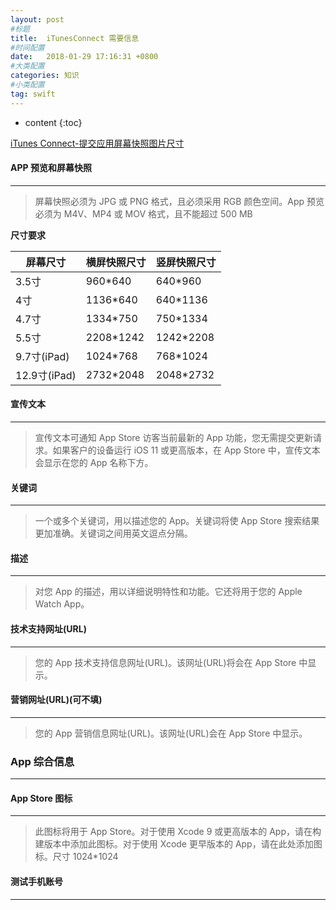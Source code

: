 ```yaml
---
layout: post
#标题
title:  iTunesConnect 需要信息
#时间配置
date:   2018-01-29 17:16:31 +0800
#大类配置
categories: 知识
#小类配置
tag: swift
---
```


* content
{:toc}

<a href="https://www.jianshu.com/p/ee3bf0fe7640" target="_blank">iTunes Connect-提交应用屏幕快照图片尺寸</a><br>

#### APP 预览和屏幕快照
---

> 屏幕快照必须为 JPG 或 PNG 格式，且必须采用 RGB 颜色空间。App 预览必须为 M4V、MP4 或 MOV 格式，且不能超过 500 MB

**尺寸要求**

屏幕尺寸|横屏快照尺寸|竖屏快照尺寸
-|-|-
3.5寸|960*640|640*960
4寸|1136*640|640*1136
4.7寸|1334*750|750*1334
5.5寸|2208*1242|1242*2208
9.7寸(iPad)|1024*768|768*1024
12.9寸(iPad)|2732*2048|2048*2732




#### 宣传文本
---

> 宣传文本可通知 App Store 访客当前最新的 App 功能，您无需提交更新请求。如果客户的设备运行 iOS 11 或更高版本，在 App Store 中，宣传文本会显示在您的 App 名称下方。


#### 关键词
---

> 一个或多个关键词，用以描述您的 App。关键词将使 App Store 搜索结果更加准确。关键词之间用英文逗点分隔。

#### 描述
---

> 对您 App 的描述，用以详细说明特性和功能。它还将用于您的 Apple Watch App。


#### 技术支持网址(URL) 
---

> 您的 App 技术支持信息网址(URL)。该网址(URL)将会在 App Store 中显示。


#### 营销网址(URL)(可不填)
---

> 您的 App 营销信息网址(URL)。该网址(URL)会在 App Store 中显示。



### App 综合信息
---

#### App Store 图标
---

> 此图标将用于 App Store。对于使用 Xcode 9 或更高版本的 App，请在构建版本中添加此图标。对于使用 Xcode 更早版本的 App，请在此处添加图标。尺寸 1024*1024


#### 测试手机账号
---